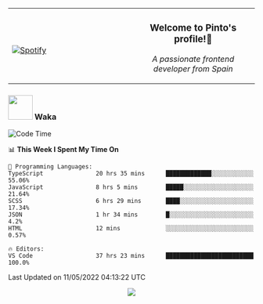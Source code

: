 <table width="100%" align="center"> 
  <tr>
  <td width="50%">
      
&nbsp; <br> [![Spotify](https://novatorem-zeta-rust.vercel.app/api/spotify)](https://open.spotify.com/user/novatorem-zeta-rust)

  </td>
  <td width="50%">
    <h3 align="center">Welcome to Pinto's profile!👋</h3>
    <p align="center"><em>A passionate frontend developer from Spain</em></p>
  </td>
  </table>

### <img src="https://media.giphy.com/media/VgCDAzcKvsR6OM0uWg/giphy.gif" width="50"> Waka

  <!--START_SECTION:waka-->
![Code Time](http://img.shields.io/badge/Code%20Time-345%20hrs%2017%20mins-blue)

📊 **This Week I Spent My Time On** 

```text
💬 Programming Languages: 
TypeScript               20 hrs 35 mins      █████████████░░░░░░░░░░░░   55.06% 
JavaScript               8 hrs 5 mins        █████░░░░░░░░░░░░░░░░░░░░   21.64% 
SCSS                     6 hrs 29 mins       ████░░░░░░░░░░░░░░░░░░░░░   17.34% 
JSON                     1 hr 34 mins        █░░░░░░░░░░░░░░░░░░░░░░░░   4.2% 
HTML                     12 mins             ░░░░░░░░░░░░░░░░░░░░░░░░░   0.57%

🔥 Editors: 
VS Code                  37 hrs 23 mins      █████████████████████████   100.0%

```


 Last Updated on 11/05/2022 04:13:22 UTC
<!--END_SECTION:waka-->

<div align="center">
<img src="https://github-readme-stats-gilt-tau.vercel.app/api/top-langs/?username=pinto-hub&layout=compact&theme=dracula" />
</div>
